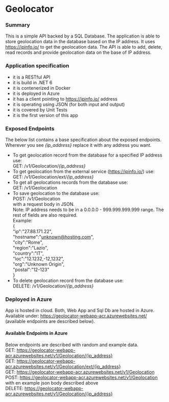 # Geolocator
### Summary
This is a simple API backed by a SQL Database. The application is able to store geolocation data in the database based on the IP address. It uses https://ipinfo.io/ to get the geolocation data. The API is able to add, delete, read records and provide geolocation data on the base of IP address.

### Application specification
- it is a RESTful API
- it is build in .NET 6
- it is contenerized in Docker
- it is deployed in Azure
- it has a client pointing to https://ipinfo.io/ address
- it is operating using JSON (for both input and output)
- it is covered by Unit Tests
- it is the first version of this app

### Exposed Endpoints
The below list contains a base specification about the exposed endpoints. Wherever you see _{ip_address}_ replace it with any address you want.<br>
- To get geolocation record from the database for a specified IP address use:<br>
GET: /v1/Geolocation/_{ip_address}_
- To get geolocation from the external service (https://ipinfo.io/) use:<br>
GET: /v1/Geolocation/ext/_{ip_address}_
- To get all geolocations records from the database use:<br>
GET: /v1/Geolocation
- To save geolocation to the database use:<br>
POST: /v1/Geolocation<br>
with a request body in JSON.<br>
Note: IP address needs to be in a 0.0.0.0 - 999.999.999.999 range. The rest of fields are also required.<br>
Example:<br>
{<br>
  "ip":"27.88.171.22",<br>
  "hostname":"unknown@hosting.com",<br>
  "city":"Rome",<br>
  "region":"Lazio",<br>
  "country":"IT",<br>
  "loc":"12.1232,-12,1232",<br>
  "org":"Unknown Origin",<br>
  "postal":"12-123"<br>
}<br>
- To delete geolocation record from the database use:<br>
DELETE: /v1/Geolocation/_{ip_address}_<br>

### Deployed in Azure
App is hosted in cloud. Both, Web App and Sql Db are hosted in Azure.<br>
Available under: https://geolocator-webapp-acr.azurewebsites.net/ (available endpoints are described below).

#### Available Endpoints in Azure
Below endpoints are described with random and example data.
<br>
GET: https://geolocator-webapp-acr.azurewebsites.net/v1/Geolocation/{ip_address}
<br>
GET: https://geolocator-webapp-acr.azurewebsites.net/v1/Geolocation/ext/{ip_address}
<br>
GET: https://geolocator-webapp-acr.azurewebsites.net/v1/Geolocation
<br>
POST: https://geolocator-webapp-acr.azurewebsites.net/v1/Geolocation
with en example json body described above
<br> DELETE: https://geolocator-webapp-acr.azurewebsites.net/v1/Geolocation/{ip_address}
 
